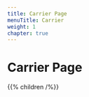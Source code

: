 ```yaml
---
title: Carrier Page
menuTitle: Carrier
weight: 1
chapter: true
---
```


# Carrier Page

{{% children /%}}


